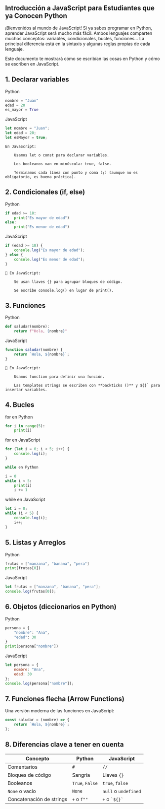 ## Introducción a JavaScript para Estudiantes que ya Conocen Python

¡Bienvenidos al mundo de JavaScript!
Si ya sabes programar en Python, aprender JavaScript será mucho más fácil. Ambos lenguajes comparten muchos conceptos: variables, condicionales, bucles, funciones…
La principal diferencia está en la sintaxis y algunas reglas propias de cada lenguaje.

Este documento te mostrará cómo se escribían las cosas en Python y cómo se escriben en JavaScript.

##  1. Declarar variables
Python
```python
nombre = "Juan"
edad = 20
es_mayor = True
```
JavaScript

```js
let nombre = "Juan";
let edad = 20;
let esMayor = true;

```
    En JavaScript:

        Usamos let o const para declarar variables.

        Los booleanos van en minúscula: true, false.

        Terminamos cada línea con punto y coma (;) (aunque no es obligatorio, es buena práctica).

## 2. Condicionales (if, else)
Python
```python
if edad >= 18:
    print("Es mayor de edad")
else:
    print("Es menor de edad")
```
JavaScript
```js
if (edad >= 18) {
    console.log("Es mayor de edad");
} else {
    console.log("Es menor de edad");
}
```
    📝 En JavaScript:

        Se usan llaves {} para agrupar bloques de código.

        Se escribe console.log() en lugar de print().

## 3. Funciones
Python
```python
def saludar(nombre):
    return f"Hola, {nombre}"
```
JavaScript
```js
function saludar(nombre) {
    return `Hola, ${nombre}`;
}
```
    📝 En JavaScript:

        Usamos function para definir una función.

        Las templates strings se escriben con **backticks ()** y ${}` para insertar variables.

## 4. Bucles
for en Python
```python
for i in range(5):
    print(i)
```
for en JavaScript
```js
for (let i = 0; i < 5; i++) {
    console.log(i);
}
```
```python
while en Python

i = 0
while i < 5:
    print(i)
    i += 1
```
while en JavaScript
```js
let i = 0;
while (i < 5) {
    console.log(i);
    i++;
} 
```
## 5. Listas y Arreglos
Python
```python
frutas = ["manzana", "banana", "pera"]
print(frutas[0])
```
JavaScript
```js
let frutas = ["manzana", "banana", "pera"];
console.log(frutas[0]);
```

## 6. Objetos (diccionarios en Python)
Python
```python
persona = {
    "nombre": "Ana",
    "edad": 30
}
print(persona["nombre"])
```
JavaScript
```js
let persona = {
    nombre: "Ana",
    edad: 30
};
console.log(persona["nombre"]);
```

## 7. Funciones flecha (Arrow Functions)

Una versión moderna de las funciones en JavaScript:
```js
const saludar = (nombre) => {
    return `Hola, ${nombre}`;
};
```
## 8. Diferencias clave a tener en cuenta

| Concepto                  | Python             | JavaScript            |
|---------------------------|--------------------|------------------------|
| Comentarios               | `#`                | `//`                   |
| Bloques de código         | Sangría            | Llaves `{}`            |
| Booleanos                 | `True`, `False`    | `true`, `false`        |
| `None` o vacío            | `None`             | `null` o `undefined`   |
| Concatenación de strings  | `+` o `f""`        | `+` o `` `${}` ``      |
